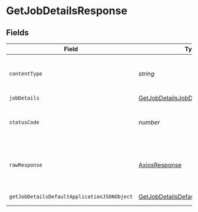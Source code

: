 # GetJobDetailsResponse


## Fields

| Field                                                                                                 | Type                                                                                                  | Required                                                                                              | Description                                                                                           |
| ----------------------------------------------------------------------------------------------------- | ----------------------------------------------------------------------------------------------------- | ----------------------------------------------------------------------------------------------------- | ----------------------------------------------------------------------------------------------------- |
| `contentType`                                                                                         | *string*                                                                                              | :heavy_check_mark:                                                                                    | HTTP response content type for this operation                                                         |
| `jobDetails`                                                                                          | [GetJobDetailsJobDetails](../../models/operations/getjobdetailsjobdetails.md)                         | :heavy_minus_sign:                                                                                    | Job details.                                                                                          |
| `statusCode`                                                                                          | *number*                                                                                              | :heavy_check_mark:                                                                                    | HTTP response status code for this operation                                                          |
| `rawResponse`                                                                                         | [AxiosResponse](https://axios-http.com/docs/res_schema)                                               | :heavy_minus_sign:                                                                                    | Raw HTTP response; suitable for custom response parsing                                               |
| `getJobDetailsDefaultApplicationJSONObject`                                                           | [GetJobDetailsDefaultApplicationJSON](../../models/operations/getjobdetailsdefaultapplicationjson.md) | :heavy_minus_sign:                                                                                    | Error response.                                                                                       |